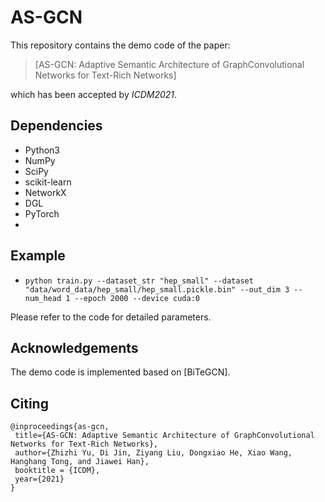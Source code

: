 # AS-GCN
This repository contains the demo code of the paper:
>[AS-GCN: Adaptive Semantic Architecture of GraphConvolutional Networks for Text-Rich Networks]

which has been accepted by *ICDM2021*.
## Dependencies
* Python3
* NumPy
* SciPy
* scikit-learn
* NetworkX
* DGL
* PyTorch
* 
## Example
* `python train.py --dataset_str "hep_small" --dataset "data/word_data/hep_small/hep_small.pickle.bin" --out_dim 3 --num_head 1 --epoch 2000 --device cuda:0`

Please refer to the code for detailed parameters.
## Acknowledgements
The demo code is implemented based on [BiTeGCN].
## Citing
    @inproceedings{as-gcn,
     title={AS-GCN: Adaptive Semantic Architecture of GraphConvolutional Networks for Text-Rich Networks},
     author={Zhizhi Yu, Di Jin, Ziyang Liu, Dongxiao He, Xiao Wang, Hanghang Tong, and Jiawei Han},
     booktitle = {ICDM},
     year={2021}
    }


